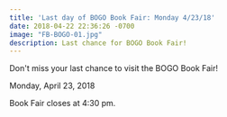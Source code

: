 ```yaml
---
title: 'Last day of BOGO Book Fair: Monday 4/23/18'
date: 2018-04-22 22:36:26 -0700
image: "FB-BOGO-01.jpg"
description: Last chance for BOGO Book Fair!
---
```

Don't miss your last chance to visit the BOGO Book Fair!

Monday, April 23, 2018

Book Fair closes at 4:30 pm. 